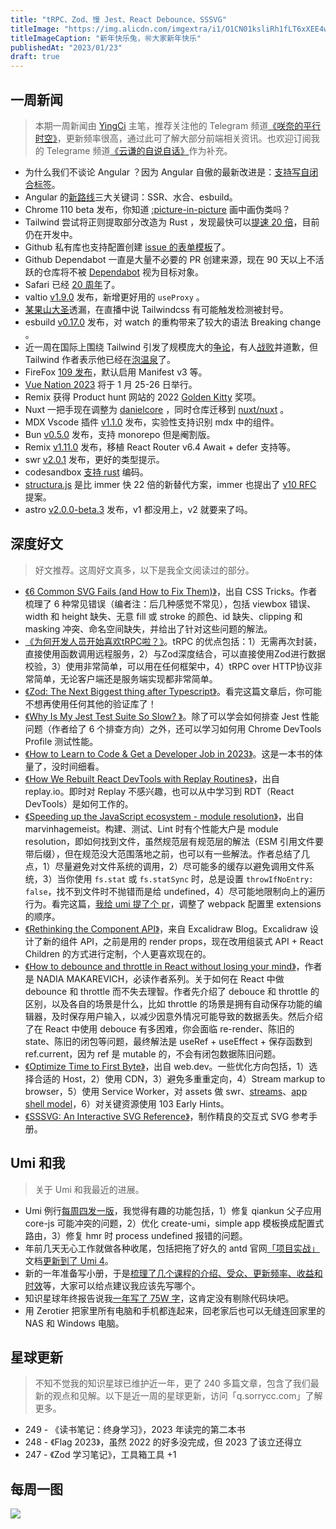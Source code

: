 ```yaml
---
title: "tRPC、Zod、慢 Jest、React Debounce、SSSVG"
titleImage: "https://img.alicdn.com/imgextra/i1/O1CN01ksliRh1fLT6xXEE4w_!!6000000003990-2-tps-1536-1024.png"
titleImageCaption: "新年快乐兔，㊗️大家新年快乐"
publishedAt: "2023/01/23"
draft: true
---
```


## 一周新闻
> 本期一周新闻由 [YingCi](https://github.com/fz6m) 主笔，推荐关注他的 Telegram 频道[《咲奈的平行时空》](https://t.me/SakinaSpace)，更新频率很高，通过此可了解大部分前端相关资讯。也欢迎订阅我的 Telegrame 频道[《云谦的自说自话》](https://t.me/yqtalk)作为补充。

- 为什么我们不谈论 Angular ？因为 Angular 自傲的最新改进是：[支持写自闭合标签](https://twitter.com/t3dotgg/status/1614125827054260224)。
- Angular 的[新路线](https://angular.io/guide/roadmap)三大关键词：SSR、水合、esbuild。
- Chrome 110 beta 发布，你知道 [:picture-in-picture](https://developer.chrome.com/en/blog/chrome-110-beta/) 画中画伪类吗？
- Tailwind 尝试将正则提取部分改造为 Rust ，发现最快可以[提速 20 倍](https://twitter.com/adamwathan/status/1614076275068633091)，目前仍在开发中。
- Github 私有库也支持配置创建 [issue 的表单模板](https://github.blog/changelog/2023-01-12-github-issues-january-12th-update/)了。
- Github Dependabot 一直是大量不必要的 PR 创建来源，现在 90 天以上不活跃的仓库将不被 [Dependabot](https://github.blog/2023-01-12-a-smarter-quieter-dependabot/) 视为目标对象。
- Safari 已经 [20 周年](https://www.apple.com/newsroom/2003/01/07Apple-Unveils-Safari/)了。
- valtio [v1.9.0](https://github.com/pmndrs/valtio/releases/tag/v1.9.0) 发布，新增更好用的 `useProxy` 。
- [某果山大圣](https://twitter.com/shengxj1/status/1614971488234528768)透漏，在直播中说 Tailwindcss 有可能触发检测被封号。
- esbuild [v0.17.0](https://github.com/evanw/esbuild/releases/tag/v0.17.0) 发布，对 watch 的重构带来了较大的语法 Breaking change 。
- 近一周在国际上围绕 Tailwind 引发了规模庞大的[争论](https://www.youtube.com/watch?v=lHZwlzOUOZ4)，有人[战败](https://twitter.com/ThePrimeagen/status/1615094281890406400)并道歉，但 Tailwind 作者表示他已经在[泡温泉](https://twitter.com/adamwathan/status/1614691113377607680)了。
- FireFox [109 发布](https://www.mozilla.org/en-US/firefox/109.0/releasenotes/)，默认启用 Manifest v3 等。
- [Vue Nation 2023](https://vuejsnation.com/) 将于 1 月 25-26 日举行。
- Remix 获得 Product hunt 网站的 2022 [Golden Kitty](https://twitter.com/ryanflorence/status/1615500307399872513) 奖项。
- Nuxt 一把手现在调整为 [danielcore](https://twitter.com/_jessicasachs/status/1615471291712118793) ，同时仓库迁移到 [nuxt/nuxt](https://github.com/nuxt/nuxt) 。
- MDX Vscode 插件 [v1.1.0](https://github.com/mdx-js/vscode-mdx/releases/tag/v1.1.0) 发布，实验性支持识别 mdx 中的组件。
- Bun [v0.5.0](https://bun.sh/blog/bun-v0.5.0) 发布，支持 monorepo 但是阉割版。
- Remix [v1.11.0](https://github.com/remix-run/remix/releases/tag/remix%401.11.0) 发布，移植 React Router v6.4 Await + defer 支持等。
- swr [v2.0.1](https://github.com/vercel/swr/releases/tag/v2.0.1) 发布，更好的类型提示。
- codesandbox [支持 rust](https://codesandbox.io/blog/announcing-rust-support-in-codesandbox) 编码。
- [structura.js](https://github.com/GiuseppeRaso/structura.js) 是比 immer 快 22 倍的新替代方案，immer 也提出了 [v10 RFC](https://github.com/immerjs/immer/issues/1015) 提案。
- astro [v2.0.0-beta.3](https://github.com/withastro/astro/releases/tag/astro%402.0.0-beta.3) 发布，v1 都没用上，v2 就要来了吗。

## 深度好文
> 好文推荐。这周好文真多，以下是我全文阅读过的部分。

- [《6 Common SVG Fails (and How to Fix Them)》](https://css-tricks.com/6-common-svg-fails-and-how-to-fix-them/)，出自 CSS Tricks。作者梳理了 6 种常见错误（编者注：后几种感觉不常见），包括 viewbox 错误、width 和 height 缺失、无意 fill 或 stroke 的颜色、id 缺失、clipping 和 masking 冲突、命名空间缺失，并给出了针对这些问题的解法。
- [《为何开发人员开始喜欢tRPC啦？》](https://linux-china.davao.page/blog/2023-01-14-why-trpc/)。tRPC 的优点包括：1）无需再次封装，直接使用函数调用远程服务，2）与Zod深度结合，可以直接使用Zod进行数据校验，3）使用非常简单，可以用在任何框架中，4）tRPC over HTTP协议非常简单，无论客户端还是服务端实现都非常简单。
- [《Zod: The Next Biggest thing after Typescript》](https://dev.to/jareechang/zod-the-next-biggest-thing-after-typescript-4phh)。看完这篇文章后，你可能不想再使用任何其他的验证库了！
- [《Why Is My Jest Test Suite So Slow? 》](https://blog.bitsrc.io/why-is-my-jest-suite-so-slow-2a4859bb9ac0)。除了可以学会如何排查 Jest 性能问题（作者给了 6 个排查方向）之外，还可以学习如何用 Chrome DevTools Profile 测试性能。
- [《How to Learn to Code & Get a Developer Job in 2023》](https://www.freecodecamp.org/news/learn-to-code-book/)。这是一本书的体量了，没时间细看。
- [《How We Rebuilt React DevTools with Replay Routines》](https://blog.replay.io/how-we-rebuilt-react-devtools-with-replay-routines)，出自 replay.io。即时对 Replay 不感兴趣，也可以从中学习到 RDT（React DevTools）是如何工作的。
- [《Speeding up the JavaScript ecosystem - module resolution》](https://marvinh.dev/blog/speeding-up-javascript-ecosystem-part-2/)，出自 marvinhagemeist。构建、测试、Lint 时有个性能大户是 module resolution，即如何找到文件，虽然规范层有规范层的解法（ESM 引用文件要带后缀），但在规范没大范围落地之前，也可以有一些解法。作者总结了几点，1）尽量避免对文件系统的调用，2）尽可能多的缓存以避免调用文件系统，3）当你使用 `fs.stat` 或 `fs.statSync` 时，总是设置 `throwIfNoEntry: false`，找不到文件时不抛错而是给 undefined，4）尽可能地限制向上的遍历行为。看完这篇，[我给 umi 提了个 pr](https://github.com/umijs/umi/pull/10326)，调整了 webpack 配置里 extensions 的顺序。
- [《Rethinking the Component API》](https://blog.excalidraw.com/redesigning-editor-api/)，来自 Excalidraw Blog。Excalidraw 设计了新的组件 API，之前是用的 render props，现在改用组装式 API + React Children 的方式进行定制，个人更喜欢现在的。
- [《How to debounce and throttle in React without losing your mind》](https://www.developerway.com/posts/debouncing-in-react)，作者是 NADIA MAKAREVICH，必读作者系列。关于如何在 React 中做 debounce 和 throttle 而不失去理智。作者先介绍了 debouce 和 throttle 的区别，以及各自的场景是什么，比如 throttle 的场景是拥有自动保存功能的编辑器，及时保存用户输入，以减少因意外情况可能导致的数据丢失。然后介绍了在 React 中使用 debouce 有多困难，你会面临 re-render、陈旧的 state、陈旧的闭包等问题，最终解法是 useRef + useEffect + 保存函数到 ref.current，因为 ref 是 mutable 的，不会有闭包数据陈旧问题。
- [《Optimize Time to First Byte》](https://web.dev/optimize-ttfb/)，出自 web.dev。一些优化方向包括，1）选择合适的 Host，2）使用 CDN，3）避免多重重定向，4）Stream markup to browser，5）使用 Service Worker，对 assets 做 swr、[streams](https://developer.chrome.com/docs/workbox/faster-multipage-applications-with-streams/)、[app shell model](https://developer.chrome.com/blog/app-shell/)，6）对关键资源使用 103 Early Hints。
- [《SSSVG: An Interactive SVG Reference》](https://fffuel.co/sssvg/)，制作精良的交互式 SVG 参考手册。

## Umi 和我
> 关于 Umi 和我最近的进展。

- Umi 例行[每周四发一版](https://github.com/umijs/umi/releases)，我觉得有趣的功能包括，1）修复 qiankun 父子应用 core-js 可能冲突的问题，2）优化 create-umi，simple app 模板换成配置式路由，3）修复 hmr 时 process undefined 报错的问题。
- 年前几天无心工作就做各种收尾，包括把拖了好久的 antd 官网[「项目实战」](https://ant.design/docs/react/practical-projects-cn)文档[更新到了 Umi 4](https://github.com/ant-design/ant-design/pull/40292)。
- 新的一年准备写小册，于是[梳理了几个课程的介绍、受众、更新频率、收益和时效](https://t.me/yqtalk/141)等，大家可以给点建议我应该先写哪个。
- 知识星球年终报告说我[一年写了 75W 字](https://t.me/yqtalk/142)，这肯定没有剔除代码块吧。
- 用 Zerotier 把家里所有电脑和手机都连起来，回老家后也可以无缝连回家里的 NAS 和 Windows 电脑。

## 星球更新
> 不知不觉我的知识星球已维护近一年，更了 240 多篇文章，包含了我们最新的观点和见解。以下是近一周的星球更新，访问「q.sorrycc.com」了解更多。

- 249 - 《读书笔记：终身学习》，2023 年读完的第二本书
- 248 - 《Flag 2023》，虽然 2022 的好多没完成，但 2023 了该立还得立
- 247 - 《Zod 学习笔记》，工具箱工具 +1

## 每周一图

![](https://img.alicdn.com/imgextra/i1/O1CN01hBnWnn1IVKTUhffuS_!!6000000000898-2-tps-957-838.png)
